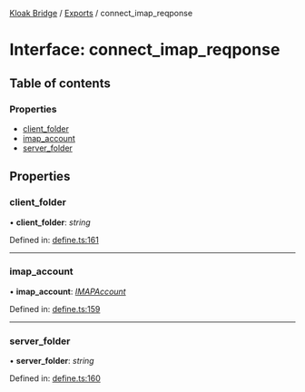 [Kloak Bridge](../README.md) / [Exports](../modules.md) / connect_imap_reqponse

# Interface: connect\_imap\_reqponse

## Table of contents

### Properties

- [client\_folder](connect_imap_reqponse.md#client_folder)
- [imap\_account](connect_imap_reqponse.md#imap_account)
- [server\_folder](connect_imap_reqponse.md#server_folder)

## Properties

### client\_folder

• **client\_folder**: *string*

Defined in: [define.ts:161](https://github.com/CoNET-project/kloak-bridge/blob/e8c6fc3/src/define.ts#L161)

___

### imap\_account

• **imap\_account**: [*IMAPAccount*](imapaccount.md)

Defined in: [define.ts:159](https://github.com/CoNET-project/kloak-bridge/blob/e8c6fc3/src/define.ts#L159)

___

### server\_folder

• **server\_folder**: *string*

Defined in: [define.ts:160](https://github.com/CoNET-project/kloak-bridge/blob/e8c6fc3/src/define.ts#L160)

